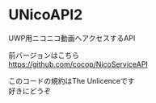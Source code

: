 # UNicoAPI2
UWP用ニコニコ動画へアクセスするAPI

前バージョンはこちら  
https://github.com/cocop/NicoServiceAPI  
  
このコードの規約はThe Unlicenceです  
好きにどうぞ  
